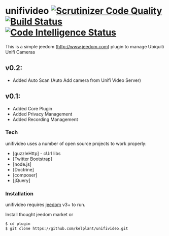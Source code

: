 # unifivideo [![Scrutinizer Code Quality](https://scrutinizer-ci.com/g/kelplant/unifivideo/badges/quality-score.png?b=stable)](https://scrutinizer-ci.com/g/kelplant/unifivideo/?branch=stable)[![Build Status](https://scrutinizer-ci.com/g/kelplant/unifivideo/badges/build.png?b=stable)](https://scrutinizer-ci.com/g/kelplant/unifivideo/build-status/stable)[![Code Intelligence Status](https://scrutinizer-ci.com/g/kelplant/unifivideo/badges/code-intelligence.svg?b=stable)](https://scrutinizer-ci.com/code-intelligence)

This is a simple jeedom (http://www.jeedom.com) plugin to manage Ubiquiti Unifi Cameras

## v0.2:
- Added Auto Scan (Auto Add camera from Unifi Video Server)

## v0.1:
- Added Core Plugin
- Added Privacy Management
- Added Recording Management


### Tech
unifivideo uses a number of open source projects to work properly:
* [guzzleHttp] - cUrl libs
* [Twitter Bootstrap]
* [node.js]
* [Doctrine] 
* [composer]
* [jQuery] 


### Installation
unifivideo requires [jeedom](https://www.jeedom.com/) v3+ to run.

Install thought jeedom market or

```sh
$ cd plugin
$ git clone https://github.com/kelplant/unifivideo.git
```
